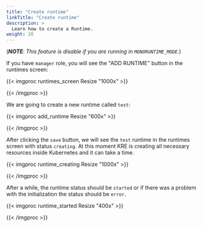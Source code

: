```yaml
---
title: "Create runtime"
linkTitle: "Create runtime"
description: >
  Learn how to create a Runtime.
weight: 20
---
```


(***NOTE**: This feature is disable if you are running in `MONORUNTIME_MODE`.*)

If you have `manager` role, you will see the "ADD RUNTIME" button in the runtimes screen:

{{< imgproc runtimes_screen Resize "1000x" >}}

{{< /imgproc >}}

We are going to create a new runtime called `test`:

{{< imgproc add_runtime Resize "600x" >}}

{{< /imgproc >}}

After clicking the `save` button, we will see the `test` runtime in the runtimes screen with status `creating`.
At this moment KRE is creating all necessary resources inside Kubernetes and it can take a time.

{{< imgproc runtime_creating Resize "1000x" >}}

{{< /imgproc >}}

After a while, the runtime status should be `started` or if there was a problem with the initialization the status should be `error`.

{{< imgproc runtime_started Resize "400x" >}}

{{< /imgproc >}}
